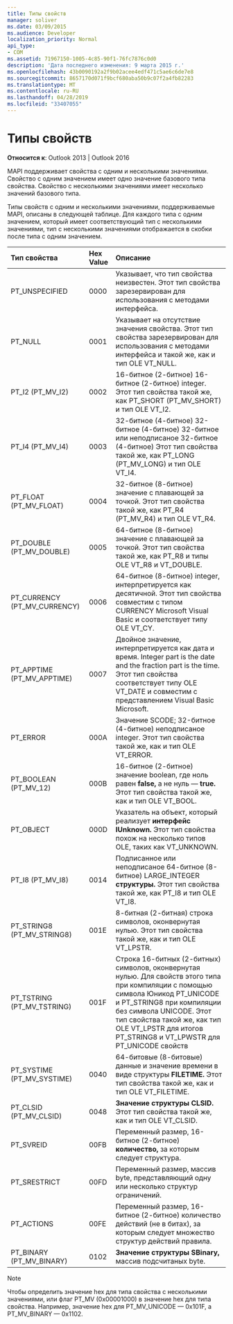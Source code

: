 ```yaml
---
title: Типы свойств
manager: soliver
ms.date: 03/09/2015
ms.audience: Developer
localization_priority: Normal
api_type:
- COM
ms.assetid: 71967150-1005-4c85-90f1-76fc7876c0d0
description: 'Дата последнего изменения: 9 марта 2015 г.'
ms.openlocfilehash: 43b0090192a2f9b02acee4edf471c5ae6c6de7e8
ms.sourcegitcommit: 8657170d071f9bcf680aba50b9c07f2a4fb82283
ms.translationtype: MT
ms.contentlocale: ru-RU
ms.lasthandoff: 04/28/2019
ms.locfileid: "33407055"
---
```

# <a name="property-types"></a>Типы свойств

  
  
**Относится к**: Outlook 2013 | Outlook 2016 
  
MAPI поддерживает свойства с одним и несколькими значениями. Свойство с одним значением имеет одно значение базового типа свойства. Свойство с несколькими значениями имеет несколько значений базового типа. 
  
Типы свойств с одним и несколькими значениями, поддерживаемые MAPI, описаны в следующей таблице. Для каждого типа с одним значением, который имеет соответствующий тип с несколькими значениями, тип с несколькими значениями отображается в скобки после типа с одним значением.
  
|**Тип свойства**|**Hex Value**|**Описание**|
|:-----|:-----|:-----|
|PT_UNSPECIFIED  <br/> |0000  <br/> |Указывает, что тип свойства неизвестен. Этот тип свойства зарезервирован для использования с методами интерфейса.  <br/> |
|PT_NULL  <br/> |0001  <br/> |Указывает на отсутствие значения свойства. Этот тип свойства зарезервирован для использования с методами интерфейса и такой же, как и тип OLE VT_NULL.  <br/> |
|PT_I2 (PT_MV_I2)  <br/> |0002  <br/> |16-битное (2-битное) 16-битное (2-битное) integer. Этот тип свойства такой же, как PT_SHORT (PT_MV_SHORT) и тип OLE VT_I2.  <br/> |
|PT_I4 (PT_MV_I4)  <br/> |0003  <br/> |32-битное (4-битное) 32-битное (4-битное) 32-битное или неподписаное 32-битное (4-битное) Этот тип свойства такой же, как PT_LONG (PT_MV_LONG) и тип OLE VT_I4.  <br/> |
|PT_FLOAT (PT_MV_FLOAT)  <br/> |0004  <br/> |32-битное (8-битное) значение с плавающей за точкой. Этот тип свойства такой же, как PT_R4 (PT_MV_R4) и тип OLE VT_R4.  <br/> |
|PT_DOUBLE (PT_MV_DOUBLE)  <br/> |0005  <br/> |64-битное (8-битное) значение с плавающей за точкой. Этот тип свойства такой же, как PT_R8 и типы OLE VT_R8 и VT_DOUBLE.  <br/> |
|PT_CURRENCY (PT_MV_CURRENCY)  <br/> |0006  <br/> |64-битное (8-битное) integer, интерпретируется как десятичной. Этот тип свойства совместим с типом CURRENCY Microsoft Visual Basic и соответствует типу OLE VT_CY.  <br/> |
|PT_APPTIME (PT_MV_APPTIME)  <br/> |0007  <br/> |Двойное значение, интерпретируется как дата и время. Integer part is the date and the fraction part is the time. Этот тип свойства соответствует типу OLE VT_DATE и совместим с представлением Visual Basic Microsoft.  <br/> |
|PT_ERROR  <br/> |000A  <br/> |Значение SCODE; 32-битное (4-битное) неподписаное integer. Этот тип свойства такой же, как и тип OLE VT_ERROR.  <br/> |
|PT_BOOLEAN (PT_MV_12)  <br/> |000B  <br/> |16-битное (2-битное) значение boolean, где ноль равен **false,** а не нуль — **true.** Этот тип свойства такой же, как и тип OLE VT_BOOL.  <br/> |
|PT_OBJECT  <br/> |000D  <br/> |Указатель на объект, который реализует **интерфейс IUnknown.** Этот тип свойства похож на несколько типов OLE, таких как VT_UNKNOWN.  <br/> |
|PT_I8 (PT_MV_I8)  <br/> |0014  <br/> |Подписанное или неподписаное 64-битное (8-битное) LARGE_INTEGER **структуры.** Этот тип свойства такой же, как PT_I8 и тип OLE VT_I8.  <br/> |
|PT_STRING8 (PT_MV_STRING8)  <br/> |001E  <br/> |8-битная (2-битная) строка символов, оконвернутая нулью. Этот тип свойства такой же, как и тип OLE VT_LPSTR.  <br/> |
|PT_TSTRING (PT_MV_TSTRING)  <br/> |001F  <br/> |Строка 16-битных (2-битных) символов, оконвернутая нулью. Для свойств этого типа при компиляции с помощью символа Юникод PT_UNICODE и PT_STRING8 при компиляции без символа UNICODE. Этот тип свойства такой же, как тип OLE VT_LPSTR для итогов PT_STRING8 и VT_LPWSTR для PT_UNICODE свойств  <br/> |
|PT_SYSTIME (PT_MV_SYSTIME)  <br/> |0040  <br/> |64-битовые (8-битовые) данные и значение времени в виде структуры **FILETIME.** Этот тип свойства такой же, как и тип OLE VT_FILETIME.  <br/> |
|PT_CLSID (PT_MV_CLSID)  <br/> |0048  <br/> |**Значение структуры CLSID.** Этот тип свойства такой же, как и тип OLE VT_CLSID.  <br/> |
|PT_SVREID  <br/> |00FB  <br/> |Переменный размер, 16-битное (2-битное) **количество,** за которым следует структура.  <br/> |
|PT_SRESTRICT  <br/> |00FD  <br/> |Переменный размер, массив byte, представляющий одну или несколько структур ограничений.  <br/> |
|PT_ACTIONS  <br/> |00FE  <br/> |Переменный размер, 16-битное (2-битное) количество действий (не в битах), за которым следует множество структур действий правила.   <br/> |
|PT_BINARY (PT_MV_BINARY)  <br/> |0102  <br/> |**Значение структуры SBinary,** массив подсчитаных byte.  <br/> |
   
> [!NOTE]
> Чтобы определить значение hex для типа свойства с несколькими значениями, или флаг PT_MV (0x00001000) в значение hex для типа свойства. Например, значение hex для PT_MV_UNICODE — 0x101F, а PT_MV_BINARY — 0x1102. 
  

